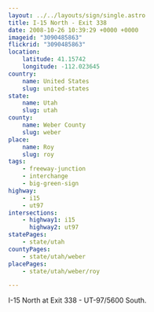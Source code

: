 ```yaml
---
layout: ../../layouts/sign/single.astro
title: I-15 North - Exit 338
date: 2008-10-26 10:39:29 +0000 +0000
imageid: "3090485863"
flickrid: "3090485863"
location:
    latitude: 41.15742
    longitude: -112.023645
country:
    name: United States
    slug: united-states
state:
    name: Utah
    slug: utah
county:
    name: Weber County
    slug: weber
place:
    name: Roy
    slug: roy
tags:
    - freeway-junction
    - interchange
    - big-green-sign
highway:
    - i15
    - ut97
intersections:
    - highway1: i15
      highway2: ut97
statePages:
    - state/utah
countyPages:
    - state/utah/weber
placePages:
    - state/utah/weber/roy

---
```

I-15 North at Exit 338 - UT-97/5600 South.